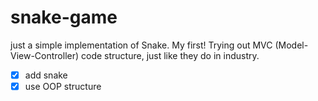 # snake-game

just a simple implementation of Snake. My first! 
Trying out MVC (Model-View-Controller) code structure, just like they do in industry.

- [x] add snake
- [x] use OOP structure

